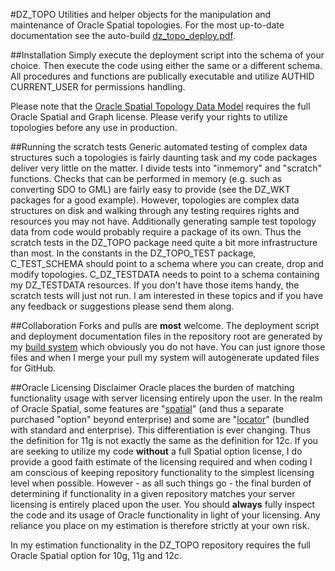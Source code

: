 #DZ_TOPO
Utilities and helper objects for the manipulation and maintenance of Oracle Spatial topologies.
For the most up-to-date documentation see the auto-build  [dz_topo_deploy.pdf](https://github.com/pauldzy/DZ_TOPO/blob/master/dz_topo_deploy.pdf).

##Installation
Simply execute the deployment script into the schema of your choice.  Then execute the code using either the same or a different schema.  All procedures and functions are publically executable and utilize AUTHID CURRENT_USER for permissions handling.

Please note that the [Oracle Spatial Topology Data Model](https://docs.oracle.com/database/121/TOPOL/sdo_topo_concepts.htm#TOPOL100) requires the full Oracle Spatial and Graph license.  Please verify your rights to utilize topologies before any use in production.

##Running the scratch tests
Generic automated testing of complex data structures such a topologies is fairly daunting task and my code packages deliver very little on the matter.  I divide tests into "inmemory" and "scratch" functions.  Checks that can be performed in memory (e.g. such as converting SDO to GML) are fairly easy to provide (see the DZ_WKT packages for a good example).  However, topologies are complex data structures on disk and walking through any testing requires rights and resources you may not have.  Additionally generating sample test topology data from code would probably require a package of its own.  Thus the scratch tests in the DZ_TOPO package need quite a bit more infrastructure than most.  In the constants in the DZ_TOPO_TEST package, C_TEST_SCHEMA should point to a schema where you can create, drop and modify topologies.  C_DZ_TESTDATA needs to point to a schema containing my DZ_TESTDATA resources.  If you don't have those items handy, the scratch tests will just not run.  I am interested in these topics and if you have any feedback or suggestions please send them along.

##Collaboration
Forks and pulls are **most** welcome.  The deployment script and deployment documentation files in the repository root are generated by my [build system](https://github.com/pauldzy/Speculative_PLSQL_CI) which obviously you do not have.  You can just ignore those files and when I merge your pull my system will autogenerate updated files for GitHub.

##Oracle Licensing Disclaimer
Oracle places the burden of matching functionality usage with server licensing entirely upon the user.  In the realm of Oracle Spatial, some features are "[spatial](http://download.oracle.com/otndocs/products/spatial/pdf/12c/oraspatitalandgraph_12_fo.pdf)" (and thus a separate purchased "option" beyond enterprise) and some are "[locator](http://download.oracle.com/otndocs/products/spatial/pdf/12c/oraspatialfeatures_12c_fo_locator.pdf)" (bundled with standard and enterprise).  This differentiation is ever changing.  Thus the definition for 11g is not exactly the same as the definition for 12c.  If you are seeking to utilize my code **without** a full Spatial option license, I do provide a good faith estimate of the licensing required and when coding I am conscious of keeping repository functionality to the simplest licensing level when possible.  However - as all such things go - the final burden of determining if functionality in a given repository matches your server licensing is entirely placed upon the user.  You should **always** fully inspect the code and its usage of Oracle functionality in light of your licensing.  Any reliance you place on my estimation is therefore strictly at your own risk.

In my estimation functionality in the DZ_TOPO repository requires the full Oracle Spatial option for 10g, 11g and 12c.
